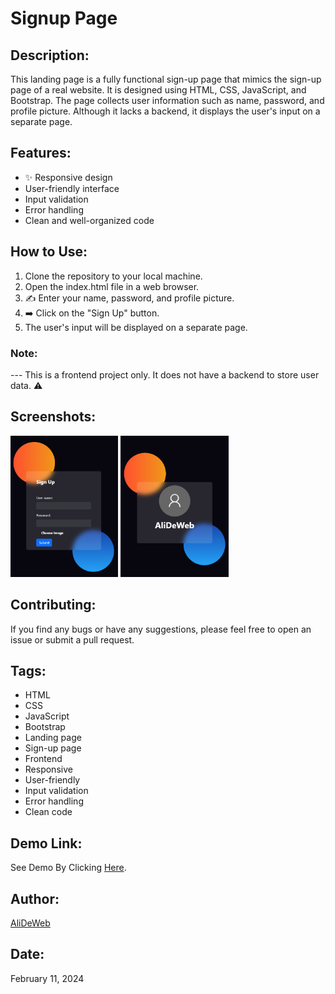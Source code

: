 # Signup Page

## Description:

This landing page is a fully functional sign-up page that mimics the sign-up page of a real website. It is designed using HTML, CSS, JavaScript, and Bootstrap. The page collects user information such as name, password, and profile picture. Although it lacks a backend, it displays the user's input on a separate page.

## Features:

- ✨ Responsive design
- ‍User-friendly interface
- Input validation
- Error handling
- Clean and well-organized code

## How to Use:

1. Clone the repository to your local machine.
2. Open the index.html file in a web browser.
3. ✍️ Enter your name, password, and profile picture.
4. ➡️ Click on the "Sign Up" button.
5. The user's input will be displayed on a separate page.

### Note:

--- This is a frontend project only. It does not have a backend to store user data. ⚠️

## Screenshots:

<img width="172.33" height="226" src="https://github.com/AliDeWeb/sign-up-page/blob/main/imgs/Screenshot1.png?raw=true"> <img width="172.33" height="226" src="https://github.com/AliDeWeb/sign-up-page/blob/main/imgs/Screenshot2.png?raw=true">

## Contributing:

If you find any bugs or have any suggestions, please feel free to open an issue or submit a pull request.

## Tags:

- HTML
- CSS
- JavaScript
- Bootstrap
- Landing page
- Sign-up page
- Frontend
- Responsive
- User-friendly
- Input validation
- Error handling
- Clean code

## Demo Link:

See Demo By Clicking [Here](https://alideweb.github.io/sign-up-page/).

## Author:

[AliDeWeb](https://github.com/AliDeWeb/)

## Date:

February 11, 2024
